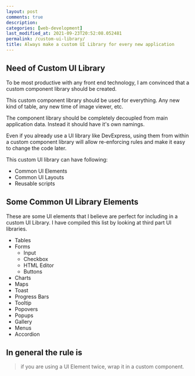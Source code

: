 ```yaml
---
layout: post
comments: true
description:
categories: [web-development]
last_modified_at: 2021-09-23T20:52:08.052481
permalink: /custom-ui-library/
title: Always make a custom UI Library for every new application
---
```


## Need of Custom UI Library

To be most productive with any front end technology, I am convinced that a custom component library should be created.

This custom component library should be used for everything. Any new kind of table, any new time of image viewer, etc.

The component library should be completely decoupled from main application data. Instead it should have it's own namings.

Even if you already use a UI library like DevExpress, using them from within a custom component library will allow re-enforcing rules and make it easy to change the code later.

This custom UI library can have following:

- Common UI Elements
- Common UI Layouts
- Reusable scripts

## Some Common UI Library Elements

These are some UI elements that I believe are perfect for including in a custom UI Library. I have compiled this list by looking at third part UI libraries.

- Tables
- Forms
  - Input
  - Checkbox
  - HTML Editor
  - Buttons
- Charts
- Maps
- Toast
- Progress Bars
- Tooltip
- Popovers
- Popups
- Gallery
- Menus
- Accordion

## In general the rule is

> if you are using a UI Element twice, wrap it in a custom component.
